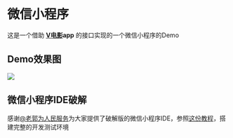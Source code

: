 # 微信小程序
 这是一个借助 **[V电影](http://www.vmovier.com)app** 的接口实现的一个微信小程序的Demo
## Demo效果图
![](http://7xp7q7.com1.z0.glb.clouddn.com/image/wx/vvideo/vvideo_screen.jpg)

## 微信小程序IDE破解
感谢[@老郭为人民服务](http://weibo.com/gavinkwoe?refer_flag=1001030101_&is_all=1)为大家提供了破解版的微信小程序IDE，参照[这份教程](https://github.com/gavinkwoe/weapp-ide-crack)，搭建完整的开发测试环境

<!-- 
![](http://7xp7q7.com1.z0.glb.clouddn.com/image/wx/vvideo/vvideo_screen01.png)
![](http://7xp7q7.com1.z0.glb.clouddn.com/image/wx/vvideo/vvideo_screen02.png)
![](http://7xp7q7.com1.z0.glb.clouddn.com/image/wx/vvideo/vvideo_screen03.png)
![](http://7xp7q7.com1.z0.glb.clouddn.com/image/wx/vvideo/vvideo_screen04.png) -->